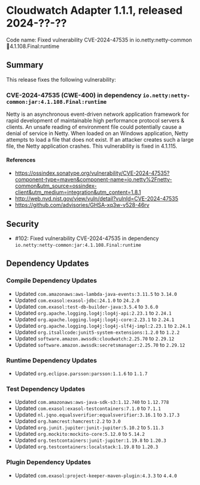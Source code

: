 # Cloudwatch Adapter 1.1.1, released 2024-??-??

Code name: Fixed vulnerability CVE-2024-47535 in io.netty:netty-common:jar:4.1.108.Final:runtime

## Summary

This release fixes the following vulnerability:

### CVE-2024-47535 (CWE-400) in dependency `io.netty:netty-common:jar:4.1.108.Final:runtime`
Netty is an asynchronous event-driven network application framework for rapid development of maintainable high performance protocol servers & clients. An unsafe reading of environment file could potentially cause a denial of service in Netty. When loaded on an Windows application, Netty attempts to load a file that does not exist. If an attacker creates such a large file, the Netty application crashes. This vulnerability is fixed in 4.1.115.
#### References
* https://ossindex.sonatype.org/vulnerability/CVE-2024-47535?component-type=maven&component-name=io.netty%2Fnetty-common&utm_source=ossindex-client&utm_medium=integration&utm_content=1.8.1
* http://web.nvd.nist.gov/view/vuln/detail?vulnId=CVE-2024-47535
* https://github.com/advisories/GHSA-xq3w-v528-46rv

## Security

* #102: Fixed vulnerability CVE-2024-47535 in dependency `io.netty:netty-common:jar:4.1.108.Final:runtime`

## Dependency Updates

### Compile Dependency Updates

* Updated `com.amazonaws:aws-lambda-java-events:3.11.5` to `3.14.0`
* Updated `com.exasol:exasol-jdbc:24.1.0` to `24.2.0`
* Updated `com.exasol:test-db-builder-java:3.5.4` to `3.6.0`
* Updated `org.apache.logging.log4j:log4j-api:2.23.1` to `2.24.1`
* Updated `org.apache.logging.log4j:log4j-core:2.23.1` to `2.24.1`
* Updated `org.apache.logging.log4j:log4j-slf4j-impl:2.23.1` to `2.24.1`
* Updated `org.itsallcode:junit5-system-extensions:1.2.0` to `1.2.2`
* Updated `software.amazon.awssdk:cloudwatch:2.25.70` to `2.29.12`
* Updated `software.amazon.awssdk:secretsmanager:2.25.70` to `2.29.12`

### Runtime Dependency Updates

* Updated `org.eclipse.parsson:parsson:1.1.6` to `1.1.7`

### Test Dependency Updates

* Updated `com.amazonaws:aws-java-sdk-s3:1.12.740` to `1.12.778`
* Updated `com.exasol:exasol-testcontainers:7.1.0` to `7.1.1`
* Updated `nl.jqno.equalsverifier:equalsverifier:3.16.1` to `3.17.3`
* Updated `org.hamcrest:hamcrest:2.2` to `3.0`
* Updated `org.junit.jupiter:junit-jupiter:5.10.2` to `5.11.3`
* Updated `org.mockito:mockito-core:5.12.0` to `5.14.2`
* Updated `org.testcontainers:junit-jupiter:1.19.8` to `1.20.3`
* Updated `org.testcontainers:localstack:1.19.8` to `1.20.3`

### Plugin Dependency Updates

* Updated `com.exasol:project-keeper-maven-plugin:4.3.3` to `4.4.0`
